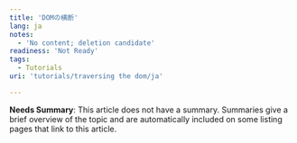 ```yaml
---
title: 'DOMの横断'
lang: ja
notes:
  - 'No content; deletion candidate'
readiness: 'Not Ready'
tags:
  - Tutorials
uri: 'tutorials/traversing the dom/ja'

---
```

**Needs Summary**: This article does not have a summary. Summaries give a brief overview of the topic and are automatically included on some listing pages that link to this article.

